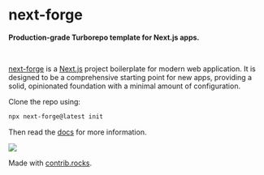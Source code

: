 # next-forge

**Production-grade Turborepo template for Next.js apps.**

<div>
  <img src="https://img.shields.io/npm/dy/next-forge" alt="" />
  <img src="https://img.shields.io/npm/v/next-forge" alt="" />
  <img src="https://img.shields.io/github/license/vercel/next-forge" alt="" />
</div>

[next-forge](https://github.com/vercel/next-forge) is a [Next.js](https://nextjs.org/) project boilerplate for modern web application. It is designed to be a comprehensive starting point for new apps, providing a solid, opinionated foundation with a minimal amount of configuration.

Clone the repo using:

```sh
npx next-forge@latest init
```

Then read the [docs](https://www.next-forge.com/docs) for more information.

<a href="https://github.com/vercel/next-forge/graphs/contributors">
  <img src="https://contrib.rocks/image?repo=haydenbleasel/next-forge" />
</a>

Made with [contrib.rocks](https://contrib.rocks).
